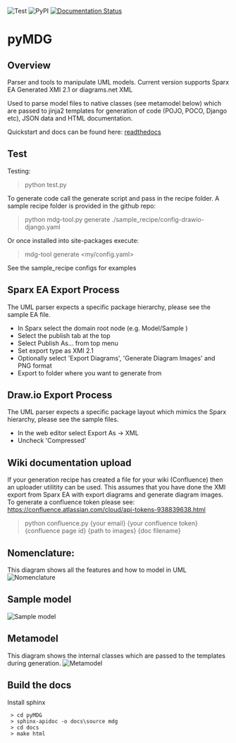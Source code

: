 ![Test](https://github.com/Semprini/pyMDG/workflows/Test/badge.svg) ![PyPI](https://github.com/Semprini/pyMDG/workflows/PyPI/badge.svg) [![Documentation Status](https://readthedocs.org/projects/pymdg/badge/?version=latest)](https://pymdg.readthedocs.io/en/latest/?badge=latest)
# pyMDG

## Overview
Parser and tools to manipulate UML models. Current version supports Sparx EA Generated XMI 2.1 or diagrams.net XML

Used to parse model files to native classes (see metamodel below) which are passed to jinja2 templates for generation of code (POJO, POCO, Django etc), JSON data and HTML documentation.

Quickstart and docs can be found here: [readthedocs](https://pymdg.readthedocs.io/en/latest/index.html)

## Test
Testing:
 > python test.py

To generate code call the generate script and pass in the recipe folder. A sample recipe folder is provided in the github repo:
 > python mdg-tool.py generate ./sample_recipe/config-drawio-django.yaml

Or once installed into site-packages execute:
 > mdg-tool generate <my/config.yaml>

See the sample_recipe configs for examples

## Sparx EA Export Process
The UML parser expects a specific package hierarchy, please see the sample EA file.
- In Sparx select the domain root node  (e.g. Model/Sample )
- Select the publish tab at the top
- Select Publish As... from top menu
- Set export type as XMI 2.1
- Optionally select 'Export Diagrams', 'Generate Diagram Images' and PNG format
- Export to folder where you want to generate from

## Draw.io Export Process
The UML parser expects a specific package layout which mimics the Sparx hierarchy, please see the sample files.
- In the web editor select Export As -> XML
- Uncheck 'Compressed'

## Wiki documentation upload
If your generation recipe has created a file for your wiki (Confluence) then an uploader utilitity can be used. This assumes that you have done the XMI export from Sparx EA with export diagrams and generate diagram images. 
To generate a confluence token please see: https://confluence.atlassian.com/cloud/api-tokens-938839638.html
> python confluence.py {your email} {your confluence token} {confluence page id} {path to images} {doc filename}

## Nomenclature:
This diagram shows all the features and how to model in UML
![Nomenclature](https://github.com/Semprini/pyMDG/raw/master/sample_recipes/images/EAID_9100ADB5_EFF8_4ded_BA61_E8564C8134AC.png)

## Sample model
![Sample model](https://github.com/Semprini/pyMDG/raw/master/sample_recipes/images/EAID_96AC850E_2FD0_4e6c_B00E_C030EDA89F42.png)

## Metamodel
This diagram shows the internal classes which are passed to the templates during generation.
![Metamodel](https://github.com/Semprini/pyMDG/raw/master/sample_recipes/images/EAID_B080F856_9EFB_46f2_8D69_1C79956D714A.png)

## Build the docs
Install sphinx
```
 > cd pyMDG
 > sphinx-apidoc -o docs\source mdg
 > cd docs
 > make html
```